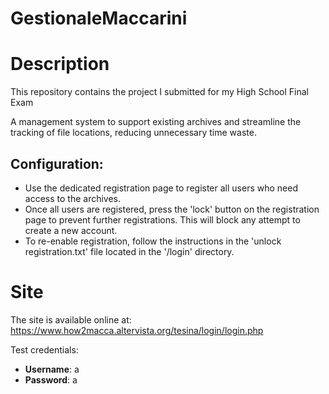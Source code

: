 # GestionaleMaccarini
# Description
This repository contains the project I submitted for my High School Final Exam

A management system to support existing archives and streamline the tracking of file locations, reducing unnecessary time waste.

## Configuration:

- Use the dedicated registration page to register all users who need access to the archives.
- Once all users are registered, press the 'lock' button on the registration page to prevent further registrations. This will block any attempt to create a new account.
- To re-enable registration, follow the instructions in the 'unlock registration.txt' file located in the '/login' directory.

# Site
The site is available online at: https://www.how2macca.altervista.org/tesina/login/login.php

Test credentials:

- **Username**: a  
- **Password**: a

